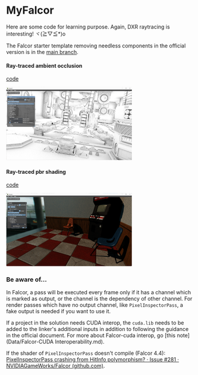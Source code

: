 # MyFalcor

Here are some code for learning purpose. Again, DXR raytracing is interesting! ヾ(≧▽≦*)o

The Falcor starter template removing needless components in the official version is in the [main branch](https://github.com/cuteday/MyFalcor/tree/main).

#### Ray-traced ambient occlusion
[code](https://github.com/cuteday/MyFalcor/tree/practice/Source/RenderPasses/RTAO)

<img src="Data\images\rtao_zeroday.png" alt="rtao_zeroday" style="zoom:33%;" />

#### Ray-traced pbr shading

[code](https://github.com/cuteday/MyFalcor/tree/practice/Source/RenderPasses/RTLightingPass)

<img src="Data\images\pbr_shading_arcade.png" alt="rtao_zeroday" style="zoom:33%;" />

### Be aware of...

In Falcor, a pass will be executed every frame only if it has a channel which is marked as output, or the channel is the dependency of other channel. For render passes which have no output channel, like `PixelInspectorPass`, a fake output is needed if you want to use it.

If a project in the solution needs CUDA interop, the `cuda.lib` needs to be added to the linker's additional inputs in addition to following the guidance in the official document. For more about Falcor-cuda interop, go [this note](Data/Falcor-CUDA Interoperability.md).

If  the shader of `PixelInspectorPass` doesn't compile (Falcor 4.4): [PixelInspectorPass crashing from HitInfo polymorphism? · Issue #281 · NVIDIAGameWorks/Falcor (github.com)](https://github.com/NVIDIAGameWorks/Falcor/issues/281).

